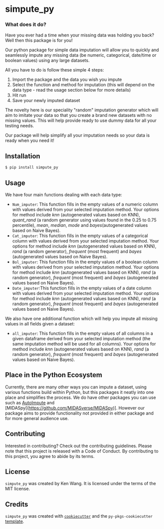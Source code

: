 # simpute_py

### What does it do?
Have you ever had a time when your missing data was holding you back? Well then this package is for you!

Our python package for simple data imputation will allow you to quickly and seamlessly impute any missing data (be numeric, categorical, date/time or boolean values) using any large datasets. 

All you have to do is follow these simple 4 steps:
 1. Import the package and the data you wish you impute
 2. Select the function and method for imputation (this will depend on the data type - read the usage section below for more details)
 3. Hit run
 4. Save your newly imputed dataset

The novelty here is our speciality "random" imputation generator which will aim to imitate your data so that you create a brand new datasets with no missing values. This will help provide ready to use dummy data for all your testing needs.

Our package will help simplify all your imputation needs so your data is ready when you need it!

## Installation

```bash
$ pip install simpute_py
```

## Usage

We have four main functions dealing with each data type:
- `Num_imputer`: This function fills in the empty values of a numeric column with values derived from your selected imputation method. Your options for method include _knn_ (autogenerated values based on KNN), *quant_rand* (a random generator using values found in the 0.25 to 0.75 percentile), _mean_, _median_, _mode_ and _bayes_(autogenerated values based on Naive Bayes). 
- `Cat_imputer`: This function fills in the empty values of a categorical column with values derived from your selected imputation method. Your options for method include _knn_ (autogenerated values based on KNN), *rand* (a random generator), _frequent_ (most frequent) and _bayes_ (autogenerated values based on Naive Bayes).
- `Bol_imputer`: This function fills in the empty values of a boolean column with values derived from your selected imputation method. Your options for method include _knn_ (autogenerated values based on KNN), *rand* (a random generator), _frequent_ (most frequent) and _bayes_ (autogenerated values based on Naive Bayes).
- `Date_imputer`:This function fills in the empty values of a date column with values derived from your selected imputation method. Your options for method include _knn_ (autogenerated values based on KNN), *rand* (a random generator), _frequent_ (most frequent) and _bayes_ (autogenerated values based on Naive Bayes).

We also have one additional function which will help you impute all missing values in all fields given a dataset:
- `all_imputer`: This function fills in the empty values of all columns in a given dataframe derived from your selected imputation method (the same imputation method will be used for all columns).  Your options for method include _knn_ (autogenerated values based on KNN), *rand* (a random generator), _frequent_ (most frequent) and _bayes_ (autogenerated values based on Naive Bayes).


## Place in the Python Ecosystem

Currently, there are many other ways you can impute a dataset, using various functions build within Python, but this packages it neatly into one place and simplifies the process. We do have other packages you can use such as [AutoImpute](https://pypi.org/project/autoimpute/) and [MIDASpy[(https://github.com/MIDASverse/MIDASpy)]. However our package aims to provide functionality not provided in either package and for more general audience use.

## Contributing

Interested in contributing? Check out the contributing guidelines. Please note that this project is released with a Code of Conduct. By contributing to this project, you agree to abide by its terms.

## License

`simpute_py` was created by Ken Wang. It is licensed under the terms of the MIT license.

## Credits

`simpute_py` was created with [`cookiecutter`](https://cookiecutter.readthedocs.io/en/latest/) and the `py-pkgs-cookiecutter` [template](https://github.com/py-pkgs/py-pkgs-cookiecutter).

